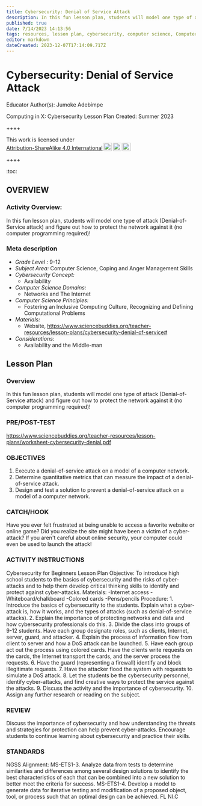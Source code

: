 ```yaml
---
title: Cybersecurity: Denial of Service Attack
description: In this fun lesson plan, students will model one type of attack (Denial-of-Service attack) and figure out how to protect the network against it (no computer programming required)!
published: true
date: 7/14/2023 14:13:56
tags: resources, lesson plan, cybersecurity, computer science, Computer Science, Coping and Anger Management Skills 
editor: markdown
dateCreated: 2023-12-07T17:14:09.717Z
---
```

# Cybersecurity: Denial of Service Attack


Educator Author(s): Jumoke Adebimpe


Computing in X: Cybersecurity Lesson Plan 
Created: Summer 2023


++++
<p xmlns:cc="http://creativecommons.org/ns#" >This work is licensed under <a href="http://creativecommons.org/licenses/by-sa/4.0/?ref=chooser-v1" target="_blank" rel="license noopener noreferrer" style="display:inline-block;">Attribution-ShareAlike 4.0 International<img style="height:22px!important;margin-left:3px;vertical-align:text-bottom;" src="https://mirrors.creativecommons.org/presskit/icons/cc.svg?ref=chooser-v1"><img style="height:22px!important;margin-left:3px;vertical-align:text-bottom;" src="https://mirrors.creativecommons.org/presskit/icons/by.svg?ref=chooser-v1"><img style="height:22px!important;margin-left:3px;vertical-align:text-bottom;" src="https://mirrors.creativecommons.org/presskit/icons/sa.svg?ref=chooser-v1"></a></p>
++++


:toc:



## OVERVIEW


### Activity Overview:  
In this fun lesson plan, students will model one type of attack (Denial-of-Service attack) and figure out how to protect the network against it (no computer programming required)!


### Meta description
+ *Grade Level :* 9-12 
+ *Subject Area:* Computer Science, Coping and Anger Management Skills 
+ *Cybersecurity Concept:* 
   + Availability
+ *Computer Science Domains:*
   + Networks and The Internet
+ *Computer Science Principles:*
   + Fostering an Inclusive Computing Culture, Recognizing and Defining Computational Problems
+ *Materials:* 
   + Website, https://www.sciencebuddies.org/teacher-resources/lesson-plans/cybersecurity-denial-of-service#
+ *Considerations:*
   + Availability and the Middle-man


## Lesson Plan
### Overview
In this fun lesson plan, students will model one type of attack (Denial-of-Service attack) and figure out how to protect the network against it (no computer programming required)!


### PRE/POST-TEST
https://www.sciencebuddies.org/teacher-resources/lesson-plans/worksheet-cybersecurity-denial.pdf


### OBJECTIVES
1. Execute a denial-of-service attack on a model of a computer network.
2. Determine quantitative metrics that can measure the impact of a denial-of-service attack.
3. Design and test a solution to prevent a denial-of-service attack on a model of a computer network.


### CATCH/HOOK
Have you ever felt frustrated at being unable to access a favorite website or online game? Did you realize the site might have been a victim of a cyber-attack? If you aren't careful about online security, your computer could even be used to launch the attack!


### ACTIVITY INSTRUCTIONS
Cybersecurity for Beginners Lesson Plan Objective: To introduce high school students to the basics of cybersecurity and the risks of cyber-attacks and to help them develop critical thinking skills to identify and protect against cyber-attacks. Materials: -Internet access -Whiteboard/chalkboard -Colored cards -Pens/pencils Procedure: 1. Introduce the basics of cybersecurity to the students. Explain what a cyber-attack is, how it works, and the types of attacks (such as denial-of-service attacks). 2. Explain the importance of protecting networks and data and how cybersecurity professionals do this. 3. Divide the class into groups of 9-12 students. Have each group designate roles, such as clients, Internet, server, guard, and attacker. 4. Explain the process of information flow from client to server and how a DoS attack can be launched. 5. Have each group act out the process using colored cards. Have the clients write requests on the cards, the Internet transport the cards, and the server process the requests. 6. Have the guard (representing a firewall) identify and block illegitimate requests. 7. Have the attacker flood the system with requests to simulate a DoS attack. 8. Let the students be the cybersecurity personnel, identify cyber-attacks, and find creative ways to protect the service against the attacks. 9. Discuss the activity and the importance of cybersecurity. 10. Assign any further research or reading on the subject.






### REVIEW
Discuss the importance of cybersecurity and how understanding the threats and strategies for protection can help prevent cyber-attacks. Encourage students to continue learning about cybersecurity and practice their skills.


### STANDARDS        
NGSS Alignment: MS-ETS1-3. Analyze data from tests to determine similarities and differences among several design solutions to identify the best characteristics of each that can be combined into a new solution to better meet the criteria for success.
MS-ETS1-4. Develop a model to generate data for iterative testing and modification of a proposed object, tool, or process such that an optimal design can be achieved.
FL
NI.C